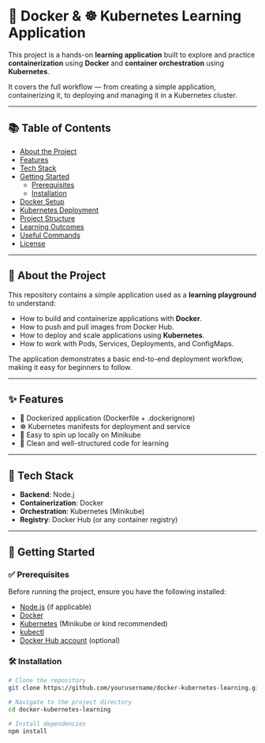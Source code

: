 # 🐳 Docker & ☸️ Kubernetes Learning Application

This project is a hands-on **learning application** built to explore and practice **containerization** using **Docker** and **container orchestration** using **Kubernetes**.  

It covers the full workflow — from creating a simple application, containerizing it, to deploying and managing it in a Kubernetes cluster.

---

## 📚 Table of Contents

- [About the Project](#-about-the-project)
- [Features](#-features)
- [Tech Stack](#-tech-stack)
- [Getting Started](#-getting-started)
  - [Prerequisites](#-prerequisites)
  - [Installation](#-installation)
- [Docker Setup](#-docker-setup)
- [Kubernetes Deployment](#-kubernetes-deployment)
- [Project Structure](#-project-structure)
- [Learning Outcomes](#-learning-outcomes)
- [Useful Commands](#-useful-commands)
- [License](#-license)

---

## 🧾 About the Project

This repository contains a simple application used as a **learning playground** to understand:

- How to build and containerize applications with **Docker**.
- How to push and pull images from Docker Hub.
- How to deploy and scale applications using **Kubernetes**.
- How to work with Pods, Services, Deployments, and ConfigMaps.

The application demonstrates a basic end-to-end deployment workflow, making it easy for beginners to follow.

---

## ✨ Features

- 🐳 Dockerized application (Dockerfile + .dockerignore)  
- ☸️ Kubernetes manifests for deployment and service  
- 🚀 Easy to spin up locally on Minikube  
- 🧰 Clean and well-structured code for learning

---

## 🧰 Tech Stack

- **Backend**: Node.j
- **Containerization**: Docker
- **Orchestration**: Kubernetes (Minikube)
- **Registry**: Docker Hub (or any container registry)

---

## 🚀 Getting Started

### ✅ Prerequisites

Before running the project, ensure you have the following installed:

- [Node.js](https://nodejs.org/) (if applicable)
- [Docker](https://www.docker.com/)
- [Kubernetes](https://kubernetes.io/) (Minikube or kind recommended)
- [kubectl](https://kubernetes.io/docs/tasks/tools/)
- [Docker Hub account](https://hub.docker.com/) (optional)

### 🛠 Installation

```bash
# Clone the repository
git clone https://github.com/yourusername/docker-kubernetes-learning.git

# Navigate to the project directory
cd docker-kubernetes-learning

# Install dependencies
npm install
